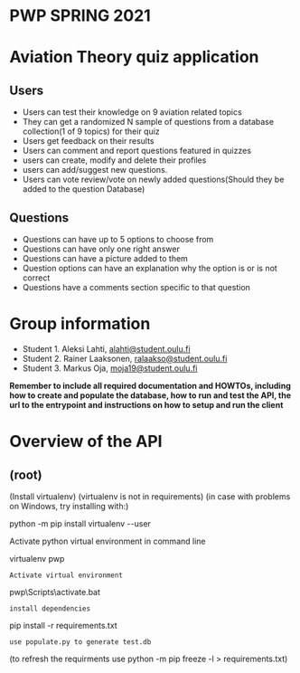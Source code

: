 # PWP SPRING 2021
# Aviation Theory quiz application

## Users
* Users can test their knowledge on 9 aviation related topics 
* They can get a randomized N sample of questions from a database collection(1 of 9 topics) for their quiz
* Users get feedback on their results
* Users can comment and report questions featured in quizzes
* users can create, modify and delete their profiles
* users can add/suggest new questions.
* Users can vote review/vote on newly added questions(Should they be added to the question Database)

## Questions
* Questions can have up to 5 options to choose from
* Questions can have only one right answer
* Questions can have a picture added to them
* Question options can have an explanation why the option is or is not correct
* Questions have a comments section specific to that question

# Group information
* Student 1. Aleksi Lahti, alahti@student.oulu.fi
* Student 2. Rainer Laaksonen, ralaakso@student.oulu.fi
* Student 3. Markus Oja, moja19@student.oulu.fi

__Remember to include all required documentation and HOWTOs, including how to create and populate the database, how to run and test the API, the url to the entrypoint and instructions on how to setup and run the client__

# Overview of the API #

## (root) ##


(Install virtualenv) (virtualenv is not in requirements) (in case with problems on Windows, try  installing with:)

python -m pip install virtualenv --user

Activate python virtual environment in command line

virtualenv pwp

    Activate virtual environment

pwp\Scripts\activate.bat

    install dependencies

pip install -r requirements.txt

    use populate.py to generate test.db
	
(to refresh the requirments use python -m pip freeze -l > requirements.txt)

